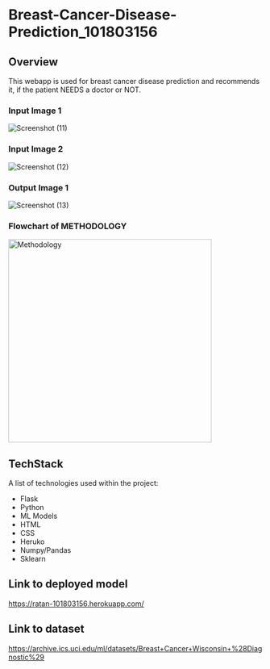 # Breast-Cancer-Disease-Prediction_101803156

## Overview

This webapp is used for breast cancer disease prediction and recommends it, if the patient NEEDS a doctor or NOT. 

### Input Image 1

![Screenshot (11)](https://user-images.githubusercontent.com/74549015/133928521-d86228c3-9b32-4718-afba-d004ea0f5a59.png)

### Input Image 2

![Screenshot (12)](https://user-images.githubusercontent.com/74549015/133928517-2b5ae8b2-aa53-4730-a6eb-c43f8662875c.png)

### Output Image 1

![Screenshot (13)](https://user-images.githubusercontent.com/74549015/133928520-a0ccd8dc-3341-41da-8759-53e907012269.png)

### Flowchart of METHODOLOGY

<img width="403" alt="Methodology" src="https://user-images.githubusercontent.com/52387727/133934230-2bd7642a-320f-4d1d-bb1e-3e922c331ea4.png">





## TechStack

A list of technologies used within the project:
* Flask
* Python
* ML Models
* HTML
* CSS
* Heruko
* Numpy/Pandas
* Sklearn


## Link to deployed model

https://ratan-101803156.herokuapp.com/

## Link to dataset

https://archive.ics.uci.edu/ml/datasets/Breast+Cancer+Wisconsin+%28Diagnostic%29
